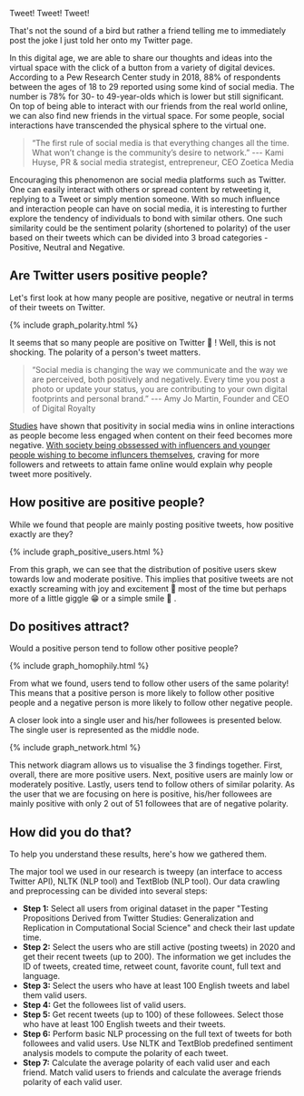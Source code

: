 Tweet! Tweet! Tweet!

That's not the sound of a bird but rather a friend telling me to immediately post the joke I just told her onto my Twitter page.

In this digital age, we are able to share our thoughts and ideas into the virtual space with the click of a button from a variety of digital devices. According to a Pew Research Center study in 2018, 88% of respondents between the ages of 18 to 29 reported using some kind of social media. The number is 78% for 30- to 49-year-olds which is lower but still significant. On top of being able to interact with our friends from the real world online, we can also find new friends in the virtual space. For some people, social interactions have transcended the physical sphere to the virtual one.

> “The first rule of social media is that everything changes all the time. What won’t change is the community’s desire to network.” 
--- Kami Huyse, PR & social media strategist, entrepreneur, CEO Zoetica Media

Encouraging this phenomenon are social media platforms such as Twitter. One can easily interact with others or spread content by retweeting it, replying to a Tweet or simply mention someone. With so much influence and interaction people can have on social media, it is interesting to further explore the tendency of individuals to bond with similar others. One such similarity could be the sentiment polarity (shortened to polarity) of the user based on their tweets which can be divided into 3 broad categories - Positive, Neutral and Negative.

## Are Twitter users positive people?

Let's first look at how many people are positive, negative or neutral in terms of their tweets on Twitter.

{% include graph_polarity.html %}

It seems that so many people are positive on Twitter 🥰 ! Well, this is not shocking. The polarity of a person's tweet matters.

> “Social media is changing the way we communicate and the way we are perceived, both positively and negatively. Every time you post a photo or update your status, you are contributing to your own digital footprints and personal brand.” --- Amy Jo Martin, Founder and CEO of Digital Royalty

[Studies](https://buffer.com/resources/positivity-social-media/) have shown that positivity in social media wins in online interactions as people become less engaged when content on their feed becomes more negative. [With society being obssessed with influencers and younger people wishing to become influncers themselves](https://www.bloomberg.com/news/articles/2019-11-05/becoming-an-influencer-embraced-by-86-of-young-americans), craving for more followers and retweets to attain fame online would explain why people tweet more positively.

## How positive are positive people?

While we found that people are mainly posting positive tweets, how positive exactly are they?

{% include graph_positive_users.html %}

From this graph, we can see that the distribution of positive users skew towards low and moderate positive. This implies that positive tweets are not exactly screaming with joy and excitement 🤣 most of the time but perhaps more of a little giggle 😁 or a simple smile 🙂 .

## Do positives attract?

Would a positive person tend to follow other positive people? 

{% include graph_homophily.html %}

From what we found, users tend to follow other users of the same polarity! This means that a positive person is more likely to follow other positive people and a negative person is more likely to follow other negative people.

A closer look into a single user and his/her followees is presented below. The single user is represented as the middle node.

{% include graph_network.html %}

This network diagram allows us to visualise the 3 findings together. First, overall, there are more positive users. Next, positive users are mainly low or moderately positive. Lastly, users tend to follow others of similar polarity. As the user that we are focusing on here is positive, his/her followees are mainly positive with only 2 out of 51 followees that are of negative polarity.

## How did you do that?

To help you understand these results, here's how we gathered them.

The major tool we used in our research is tweepy (an interface to access Twitter API), NLTK (NLP tool) and TextBlob (NLP tool). Our data crawling and preprocessing can be divided into several steps:

* **Step 1:** Select all users from original dataset in the paper "Testing Propositions Derived from Twitter Studies: Generalization and Replication in Computational Social Science"  and check their last update time.
* **Step 2:** Select the users who are still active (posting tweets) in 2020 and get their recent tweets (up to 200). The information we get includes the ID of tweets, created time, retweet count, favorite count, full text and language.
* **Step 3:** Select the users who have at least 100 English tweets and label them valid users.
* **Step 4:** Get the followees list of valid users.
* **Step 5:** Get recent tweets (up to 100) of these followees. Select those who have at least 100 English tweets and their tweets.
* **Step 6:** Perform basic NLP processing on the full text of tweets for both followees and valid users. Use NLTK and TextBlob predefined sentiment analysis models to compute the polarity of each tweet.
* **Step 7:** Calculate the average polarity of each valid user and each friend. Match valid users to friends and calculate the average friends polarity of each valid user.
